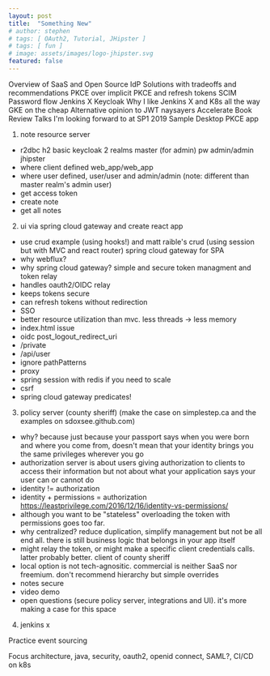 ```yaml
---
layout: post
title:  "Something New"
# author: stephen
# tags: [ OAuth2, Tutorial, JHipster ]
# tags: [ fun ]
# image: assets/images/logo-jhipster.svg
featured: false
---
```

Overview of SaaS and Open Source IdP Solutions with tradeoffs and recommendations
PKCE over implicit
PKCE and refresh tokens
SCIM
Password flow
Jenkins X Keycloak
Why I like Jenkins X and K8s all the way
GKE on the cheap
Alternative opinion to JWT naysayers
Accelerate Book Review
Talks I'm looking forward to at SP1 2019
Sample Desktop PKCE app

1. note resource server
- r2dbc h2
basic keycloak
2 realms
master (for admin) pw admin/admin
jhipster
- where client defined web_app/web_app
- where user defined, user/user and admin/admin (note: different than master realm's admin user)
- get access token
- create note
- get all notes

2. ui via spring cloud gateway and create react app
- use crud example (using hooks!) and matt raible's crud (using session but with MVC and react router)
spring cloud gateway for SPA
- why webflux?
- why spring cloud gateway? simple and secure token managment and token relay
- handles oauth2/OIDC relay
- keeps tokens secure
- can refresh tokens without redirection
- SSO
- better resource utilization than mvc. less threads -> less memory
- index.html issue
- oidc post_logout_redirect_uri
- /private
- /api/user
- ignore pathPatterns
- proxy
- spring session with redis if you need to scale
- csrf
- spring cloud gateway predicates!

3. policy server (county sheriff) (make the case on simplestep.ca and the examples on sdoxsee.github.com)
- why? because just because your passport says when you were born and where you come from, doesn't mean that your identity brings you the same privileges wherever you go
- authorization server is about users giving authorization to clients to access their information but not about what your application says your user can or cannot do
- identity != authorization
- identity + permissions = authorization
https://leastprivilege.com/2016/12/16/identity-vs-permissions/
- although you want to be "stateless" overloading the token with permissions goes too far. 
- why centralized? reduce duplication, simplify management but not be all end all. there is still business logic that belongs in your app itself
- might relay the token, or might make a specific client credentials calls. latter probably better. client of county sheriff
- local option is not tech-agnositic. commercial is neither SaaS nor freemium. don't recommend hierarchy but simple overrides
- notes secure
- video demo
- open questions (secure policy server, integrations and UI). it's more making a case for this space

4. jenkins x




Practice event sourcing

Focus architecture, java, security, oauth2, openid connect, SAML?, CI/CD on k8s
